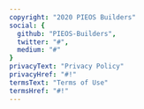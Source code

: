 ```yaml
---
copyright: "2020 PIEOS Builders"
social: {
  github: "PIEOS-Builders",
  twitter: "#",
  medium: "#"
}
privacyText: "Privacy Policy"
privacyHref: "#!"
termsText: "Terms of Use"
termsHref: "#!"
---
```

